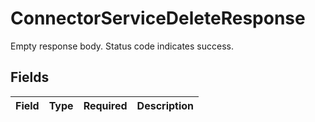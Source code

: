 # ConnectorServiceDeleteResponse

 Empty response body. Status code indicates success.



## Fields

| Field       | Type        | Required    | Description |
| ----------- | ----------- | ----------- | ----------- |